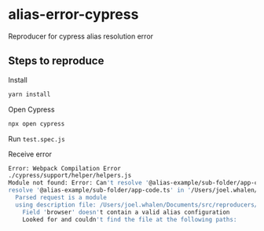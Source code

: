 # alias-error-cypress
Reproducer for cypress alias resolution error

## Steps to reproduce

Install 

```bash
yarn install
```

Open Cypress

```bash
npx open cypress
```

Run `test.spec.js`

Receive error

```bash
Error: Webpack Compilation Error
./cypress/support/helper/helpers.js
Module not found: Error: Can't resolve '@alias-example/sub-folder/app-code.ts' in '/Users/joel.whalen/Documents/src/reproducers/alias-error-cypress/cypress/support/helper'
resolve '@alias-example/sub-folder/app-code.ts' in '/Users/joel.whalen/Documents/src/reproducers/alias-error-cypress/cypress/support/helper'
  Parsed request is a module
  using description file: /Users/joel.whalen/Documents/src/reproducers/alias-error-cypress/package.json (relative path: ./cypress/support/helper)
    Field 'browser' doesn't contain a valid alias configuration
    Looked for and couldn't find the file at the following paths:
```
